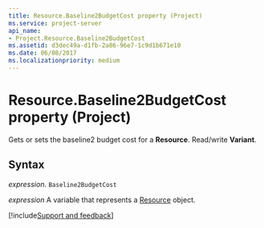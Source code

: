 ```yaml
---
title: Resource.Baseline2BudgetCost property (Project)
ms.service: project-server
api_name:
- Project.Resource.Baseline2BudgetCost
ms.assetid: d3dec49a-d1fb-2a86-96e7-1c9d1b671e10
ms.date: 06/08/2017
ms.localizationpriority: medium
---
```



# Resource.Baseline2BudgetCost property (Project)

Gets or sets the baseline2 budget cost for a **Resource**. Read/write **Variant**.


## Syntax

_expression_. `Baseline2BudgetCost`

_expression_ A variable that represents a [Resource](./Project.Resource.md) object.

[!include[Support and feedback](~/includes/feedback-boilerplate.md)]